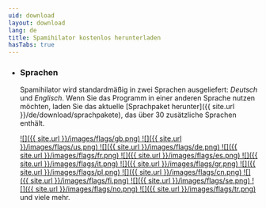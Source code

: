 ```yaml
---
uid: download
layout: download
lang: de
title: Spamihilator kostenlos herunterladen
hasTabs: true
---
```


<dl class="tabs contained no-buttons">
</dl>

<ul class="tabs-content contained">
<li class="active" markdown="1">

### Sprachen

Spamihilator wird standardmäßig in zwei Sprachen ausgeliefert: *Deutsch*
und *Englisch*. Wenn Sie das Programm in einer anderen Sprache nutzen
möchten, laden Sie das aktuelle
[Sprachpaket herunter]({{ site.url }}/de/download/sprachpakete), das über
30 zusätzliche Sprachen enthält.

<a href="{{ site.url }}/de/download/sprachpakete">
![]({{ site.url }}/images/flags/gb.png)
![]({{ site.url }}/images/flags/us.png)
![]({{ site.url }}/images/flags/de.png)
![]({{ site.url }}/images/flags/fr.png)
![]({{ site.url }}/images/flags/es.png)
![]({{ site.url }}/images/flags/it.png)
![]({{ site.url }}/images/flags/gr.png)
![]({{ site.url }}/images/flags/pl.png)
![]({{ site.url }}/images/flags/cn.png)
![]({{ site.url }}/images/flags/fi.png)
![]({{ site.url }}/images/flags/se.png)
![]({{ site.url }}/images/flags/no.png)
![]({{ site.url }}/images/flags/tr.png)
</a> und viele mehr.

</li>
</ul>